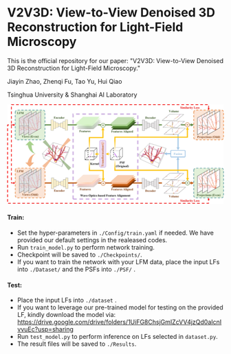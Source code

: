 # V2V3D: View-to-View Denoised 3D Reconstruction for Light-Field Microscopy
This is the official repository for our paper: "V2V3D: View-to-View Denoised 3D Reconstruction for Light-Field Microscopy."

Jiayin Zhao, Zhenqi Fu, Tao Yu, Hui Qiao

Tsinghua University & Shanghai AI Laboratory

<div align="center">
  <img src="figures/model.jpg"/>
</div>

#### Train:
* Set the hyper-parameters in `./Config/train.yaml` if needed. We have provided our default settings in the realeased codes.
* Run `train_model.py` to perform network training.
* Checkpoint will be saved to `./Checkpoints/`.
* If you want to train the network with your LFM data, place the input LFs into `./Dataset/` and the PSFs into `./PSF/` .

#### Test:
* Place the input LFs into `./dataset` .
* If you want to leverage our pre-trained model for testing on the provided LF, kindly download the model via: https://drive.google.com/drive/folders/1UiFG8ChsjGmIZcVV4jzQd0aIcnIvvuEc?usp=sharing
* Run `test_model.py` to perform inference on LFs selected in `dataset.py`.
* The result files will be saved to `./Results`.
